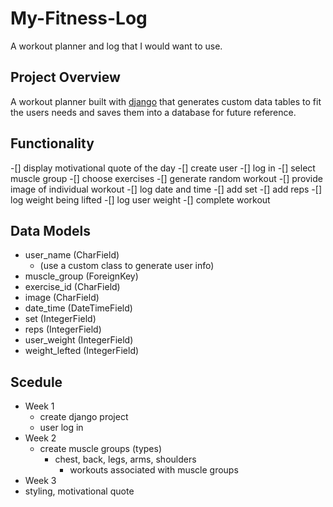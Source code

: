 
# My-Fitness-Log

A workout planner and log that I would want to use.

## Project Overview

A workout planner built with [django](https://www.djangoproject.com) that generates custom data tables to fit the users needs and saves them into a database for future reference.

## Functionality

-[] display motivational quote of the day
-[] create user
    -[] log in
-[] select muscle group
    -[] choose exercises
    -[] generate random workout
    -[] provide image of individual workout
    -[] log date and time
        -[] add set
        -[] add reps
            -[] log weight being lifted
            -[] log user weight
            -[] complete workout

## Data Models

- user_name (CharField)
  - (use a custom class to generate user info)
- muscle_group (ForeignKey)
- exercise_id (CharField)
- image (CharField)
- date_time (DateTimeField)
- set (IntegerField)
- reps (IntegerField)
- user_weight (IntegerField)
- weight_lefted (IntegerField)

## Scedule

- Week 1
  - create django project
  - user log in
- Week 2
  - create muscle groups (types)
    - chest, back, legs, arms, shoulders
      - workouts associated with muscle groups
- Week 3
- styling, motivational quote
